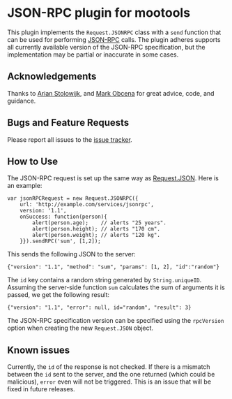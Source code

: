 # JSON-RPC plugin for mootools

This plugin implements the ``Request.JSONRPC`` class with a ``send`` function 
that can be used for performing [JSON-RPC](http://json-rpc.org/) calls. The 
plugin adheres supports all currently available version of the JSON-RPC 
specification, but the implementation may be partial or inaccurate in some 
cases.

## Acknowledgements

Thanks to [Arian Stolowijk](https://github.com/arian), and 
[Mark Obcena](http://keetology.com/) for great advice, code, and guidance.

## Bugs and Feature Requests

Please report all issues to the 
[issue tracker](https://github.com/foxbunny/mootools-jsonrpc/issues).

## How to Use

The JSON-RPC request is set up the same way as 
[Request.JSON](http://mootools.net/docs/core/Request/Request.JSON). Here is 
an example:

    var jsonRPCRequest = new Request.JSONRPC({
        url: 'http://example.com/services/jsonrpc',
        version: '1.1', 
        onSuccess: function(person){
            alert(person.age);    // alerts "25 years".
            alert(person.height); // alerts "170 cm".
            alert(person.weight); // alerts "120 kg".
        }}).sendRPC('sum', [1,2]);

This sends the following JSON to the server:

    {"version": "1.1", "method": "sum", "params": [1, 2], "id":"random"}
    
The ``id`` key contains a random string generated by ``String.uniqueID``. 
Assuming the server-side function ``sum`` calculates the sum of arguments
it is passed, we get the following result:

    {"version": "1.1", "error": null, id="random", "result": 3}
    
The JSON-RPC specification version can be specified using the ``rpcVersion`` 
option when creating the new ``Request.JSON`` object. 

## Known issues

Currently, the ``id`` of the response is not checked. If there is a mismatch
between the ``id`` sent to the server, and the one returned (which could be 
malicious), ``error`` even will not be triggered. This is an issue that will 
be fixed in future releases.  
